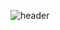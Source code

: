 ![header](https://capsule-render.vercel.app/api?type=transparent&fontColor=#66cc66&height=150&section=header&text=Welcome!&fontSize=70&fontAlignY=55)
